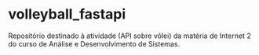 # volleyball_fastapi
Repositório destinado à atividade (API sobre vôlei) da matéria de Internet 2 do curso de Análise e Desenvolvimento de Sistemas.

